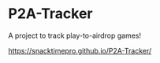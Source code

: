 # P2A-Tracker

A project to track play-to-airdrop games! 

https://snacktimepro.github.io/P2A-Tracker/
